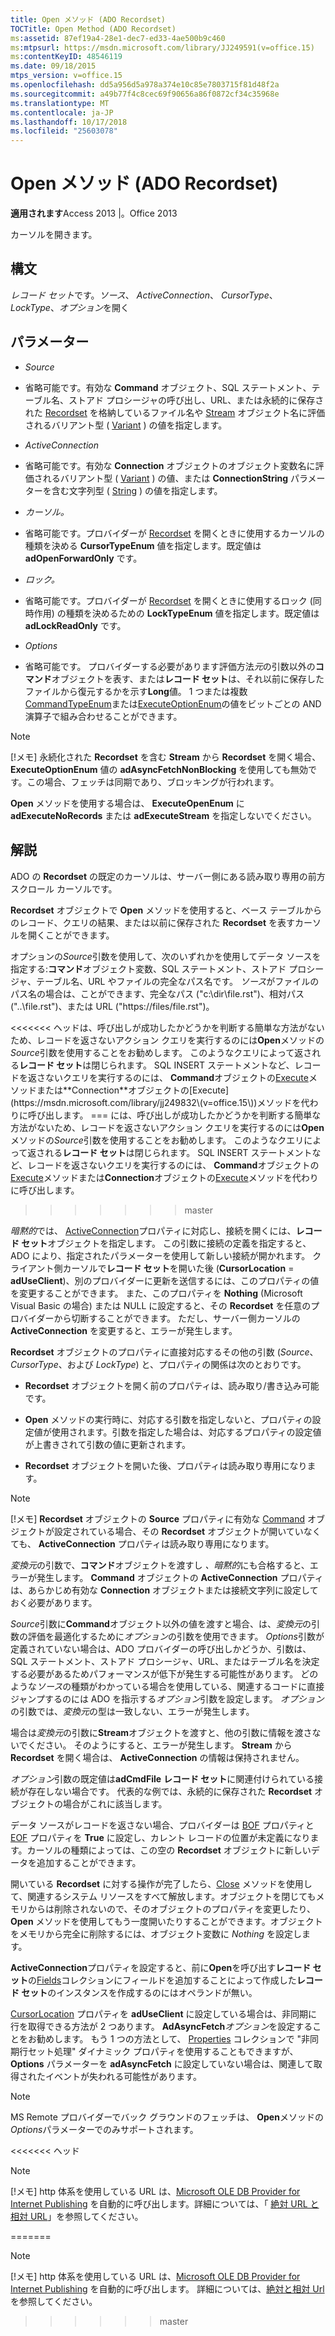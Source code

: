 ```yaml
---
title: Open メソッド (ADO Recordset)
TOCTitle: Open Method (ADO Recordset)
ms:assetid: 87ef19a4-28e1-dec7-ed33-4ae500b9c460
ms:mtpsurl: https://msdn.microsoft.com/library/JJ249591(v=office.15)
ms:contentKeyID: 48546119
ms.date: 09/18/2015
mtps_version: v=office.15
ms.openlocfilehash: dd5a956d5a978a374e10c85e7803715f81d48f2a
ms.sourcegitcommit: a49b77f4c8cec69f90656a86f0872cf34c35968e
ms.translationtype: MT
ms.contentlocale: ja-JP
ms.lasthandoff: 10/17/2018
ms.locfileid: "25603078"
---
```

# <a name="open-method-ado-recordset"></a>Open メソッド (ADO Recordset)


**適用されます**Access 2013 |。Office 2013


カーソルを開きます。

## <a name="syntax"></a>構文

*レコード セット*です。*ソース*、 *ActiveConnection*、 *CursorType*、 *LockType*、*オプション*を開く

## <a name="parameters"></a>パラメーター

  - *Source*

  - 省略可能です。有効な **Command** オブジェクト、SQL ステートメント、テーブル名、ストアド プロシージャの呼び出し、URL、または永続的に保存された [Recordset](command-object-ado.md) を格納しているファイル名や [Stream](stream-object-ado.md) オブジェクト名に評価されるバリアント型 ( [Variant](recordset-object-ado.md) ) の値を指定します。

  - *ActiveConnection*

  - 省略可能です。有効な **Connection** オブジェクトのオブジェクト変数名に評価されるバリアント型 ( [Variant](connection-object-ado.md) ) の値、または **ConnectionString** パラメーターを含む文字列型 ( [String](connectionstring-property-ado.md) ) の値を指定します。

  - *カーソル。*

  - 省略可能です。プロバイダーが [Recordset](cursortypeenum.md) を開くときに使用するカーソルの種類を決める **CursorTypeEnum** 値を指定します。既定値は **adOpenForwardOnly** です。

  - *ロック。*

  - 省略可能です。プロバイダーが [Recordset](locktypeenum.md) を開くときに使用するロック (同時作用) の種類を決めるための **LockTypeEnum** 値を指定します。既定値は **adLockReadOnly** です。

  - *Options*

  - 省略可能です。 プロバイダーする必要があります評価方法*元*の引数以外の**コマンド**オブジェクトを表す、または**レコード セット**は、それ以前に保存したファイルから復元するかを示す**Long**値。 1 つまたは複数[CommandTypeEnum](commandtypeenum.md)または[ExecuteOptionEnum](executeoptionenum.md)の値をビットごとの AND 演算子で組み合わせることができます。


> [!NOTE]
> <P>[!メモ] 永続化された <STRONG>Recordset</STRONG> を含む <STRONG>Stream</STRONG> から <STRONG>Recordset</STRONG> を開く場合、 <STRONG>ExecuteOptionEnum</STRONG> 値の <STRONG>adAsyncFetchNonBlocking</STRONG> を使用しても無効です。この場合、フェッチは同期であり、ブロッキングが行われます。</P>



**Open** メソッドを使用する場合は、 **ExecuteOpenEnum** に **adExecuteNoRecords** または **adExecuteStream** を指定しないでください。

## <a name="remarks"></a>解説

ADO の **Recordset** の既定のカーソルは、サーバー側にある読み取り専用の前方スクロール カーソルです。

**Recordset** オブジェクトで **Open** メソッドを使用すると、ベース テーブルからのレコード、クエリの結果、または以前に保存された **Recordset** を表すカーソルを開くことができます。

オプションの*Source*引数を使用して、次のいずれかを使用してデータ ソースを指定する:**コマンド**オブジェクト変数、SQL ステートメント、ストアド プロシージャ、テーブル名、URL やファイルの完全なパス名です。 *ソース*がファイルのパス名の場合は、ことができます、完全なパス ("c:\\dir\\file.rst")、相対パス ("..\\file.rst")、または URL ("https://files/file.rst")。

<<<<<<< ヘッドは、呼び出しが成功したかどうかを判断する簡単な方法がないため、レコードを返さないアクション クエリを実行するのには**Open**メソッドの*Source*引数を使用することをお勧めします。 このようなクエリによって返される**レコード セット**は閉じられます。 SQL INSERT ステートメントなど、レコードを返さないクエリを実行するのには、 **Command**オブジェクトの[Execute](https://msdn.microsoft.com/library/jj248785\(v=office.15\))メソッドまたは**Connection**オブジェクトの[Execute](https://msdn.microsoft.com/library/jj249832\(v=office.15\))メソッドを代わりに呼び出します。
=== には、呼び出しが成功したかどうかを判断する簡単な方法がないため、レコードを返さないアクション クエリを実行するのには**Open**メソッドの*Source*引数を使用することをお勧めします。 このようなクエリによって返される**レコード セット**は閉じられます。 SQL INSERT ステートメントなど、レコードを返さないクエリを実行するのには、 **Command**オブジェクトの[Execute](https://docs.microsoft.com/office/vba/access/concepts/miscellaneous/execute-method-ado-command)メソッドまたは**Connection**オブジェクトの[Execute](https://msdn.microsoft.com/library/jj249832\(v=office.15\))メソッドを代わりに呼び出します。
>>>>>>> master

*暗黙的*では、 [ActiveConnection](activeconnection-property-ado.md)プロパティに対応し、接続を開くには、**レコード セット**オブジェクトを指定します。 この引数に接続の定義を指定すると、ADO により、指定されたパラメーターを使用して新しい接続が開かれます。 クライアント側カーソルで**レコード セット**を開いた後 (**CursorLocation** = **adUseClient**)、別のプロバイダーに更新を送信するには、このプロパティの値を変更することができます。 また、このプロパティを **Nothing** (Microsoft Visual Basic の場合) または NULL に設定すると、その **Recordset** を任意のプロバイダーから切断することができます。 ただし、サーバー側カーソルの **ActiveConnection** を変更すると、エラーが発生します。

**Recordset** オブジェクトのプロパティに直接対応するその他の引数 (*Source*、*CursorType*、および *LockType*) と、プロパティの関係は次のとおりです。

  - **Recordset** オブジェクトを開く前のプロパティは、読み取り/書き込み可能です。

  - **Open** メソッドの実行時に、対応する引数を指定しないと、プロパティの設定値が使用されます。引数を指定した場合は、対応するプロパティの設定値が上書きされて引数の値に更新されます。

  - **Recordset** オブジェクトを開いた後、プロパティは読み取り専用になります。


> [!NOTE]
> <P>[!メモ] <STRONG>Recordset</STRONG> オブジェクトの <STRONG>Source</STRONG> プロパティに有効な <A href="source-property-ado-recordset.md">Command</A> オブジェクトが設定されている場合、その <STRONG>Recordset</STRONG> オブジェクトが開いていなくても、 <STRONG>ActiveConnection</STRONG> プロパティは読み取り専用になります。</P>



*変換元*の引数で、**コマンド**オブジェクトを渡すし *、暗黙的*にも合格すると、エラーが発生します。 **Command** オブジェクトの **ActiveConnection** プロパティは、あらかじめ有効な **Connection** オブジェクトまたは接続文字列に設定しておく必要があります。

*Source*引数に**Command**オブジェクト以外の値を渡すと場合、は、*変換元*の引数の評価を最適化するために*オプション*の引数を使用できます。 *Options*引数が定義されていない場合は、ADO プロバイダーの呼び出しかどうか、引数は、SQL ステートメント、ストアド プロシージャ、URL、またはテーブル名を決定する必要があるためパフォーマンスが低下が発生する可能性があります。 どのような*ソース*の種類がわかっている場合を使用している、関連するコードに直接ジャンプするのには ADO を指示する*オプション*引数を設定します。 *オプション*の引数では、*変換元*の型は一致しない、エラーが発生します。

場合は*変換元*の引数に**Stream**オブジェクトを渡すと、他の引数に情報を渡さないでください。 そのようにすると、エラーが発生します。 **Stream** から **Recordset** を開く場合は、 **ActiveConnection** の情報は保持されません。

*オプション*引数の既定値は**adCmdFile** **レコード セット**に関連付けられている接続が存在しない場合です。 代表的な例では、永続的に保存された **Recordset** オブジェクトの場合がこれに該当します。

データ ソースがレコードを返さない場合、プロバイダーは [BOF](bof-eof-properties-ado.md) プロパティと [EOF](bof-eof-properties-ado.md) プロパティを **True** に設定し、カレント レコードの位置が未定義になります。カーソルの種類によっては、この空の **Recordset** オブジェクトに新しいデータを追加することができます。

開いている **Recordset** に対する操作が完了したら、[Close](close-method-ado.md) メソッドを使用して、関連するシステム リソースをすべて解放します。オブジェクトを閉じてもメモリからは削除されないので、そのオブジェクトのプロパティを変更したり、**Open** メソッドを使用してもう一度開いたりすることができます。オブジェクトをメモリから完全に削除するには、オブジェクト変数に *Nothing* を設定します。

**ActiveConnection**プロパティを設定すると、前に**Open**を呼び出す**レコード セット**の[Fields](fields-collection-ado.md)コレクションにフィールドを追加することによって作成した**レコード セット**のインスタンスを作成するのにはオペランドが無い。

[CursorLocation](cursorlocation-property-ado.md) プロパティを **adUseClient** に設定している場合は、非同期に行を取得できる方法が 2 つあります。 **AdAsyncFetch***オプション*を設定することをお勧めします。 もう 1 つの方法として、 [Properties](properties-collection-ado.md) コレクションで "非同期行セット処理" ダイナミック プロパティを使用することもできますが、 **Options** パラメーターを **adAsyncFetch** に設定していない場合は、関連して取得されたイベントが失われる可能性があります。


> [!NOTE]
> <P>MS Remote プロバイダーでバック グラウンドのフェッチは、 <STRONG>Open</STRONG>メソッドの<EM>Options</EM>パラメーターでのみサポートされます。</P>


<<<<<<< ヘッド


> [!NOTE]
> <P>[!メモ] http 体系を使用している URL は、<A href="microsoft-ole-db-provider-for-internet-publishing.md">Microsoft OLE DB Provider for Internet Publishing</A> を自動的に呼び出します。詳細については、「 <A href="absolute-and-relative-urls.md">絶対 URL と相対 URL</A>」を参照してください。</P>
=======
> [!NOTE]
> [!メモ] http 体系を使用している URL は、[Microsoft OLE DB Provider for Internet Publishing](microsoft-ole-db-provider-for-internet-publishing.md) を自動的に呼び出します。 詳細については、[絶対と相対 Url](absolute-and-relative-urls.md)を参照してください。
>>>>>>> master


